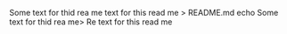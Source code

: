 Some text for thid rea me text for this read me > README.md
echo Some text for thid rea me> Re text for this read me
